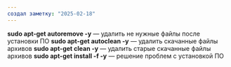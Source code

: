 ```yaml
---
создал заметку: "2025-02-18"
---
```

**sudo apt-get autoremove -y** — удалить не нужные файлы после установки ПО
**sudo apt-get autoclean -y** — удалить скачанные файлы архивов
**sudo apt-get clean -y** — удалить старые скачанные файлы архивов
**sudo apt-get install -f -y** — решение проблем с установкой ПО

